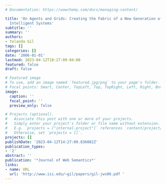 ```yaml
---
# Documentation: https://wowchemy.com/docs/managing-content/

title: 'On Agents and Grids: Creating the Fabric of a New Generation of Distributed
  Intelligent Systems'
subtitle: ''
summary: ''
authors:
- Yolanda Gil
tags: []
categories: []
date: '2006-01-01'
lastmod: 2023-04-12T10:27:09-04:00
featured: false
draft: false

# Featured image
# To use, add an image named `featured.jpg/png` to your page's folder.
# Focal points: Smart, Center, TopLeft, Top, TopRight, Left, Right, BottomLeft, Bottom, BottomRight.
image:
  caption: ''
  focal_point: ''
  preview_only: false

# Projects (optional).
#   Associate this post with one or more of your projects.
#   Simply enter your project's folder or file name without extension.
#   E.g. `projects = ["internal-project"]` references `content/project/deep-learning/index.md`.
#   Otherwise, set `projects = []`.
projects: []
publishDate: '2023-04-12T14:27:09.836082Z'
publication_types:
- '2'
abstract: ''
publication: '*Journal of Web Semantics*'
links:
- name: URL
  url: 'http://www.isi.edu/~gil/papers/gil-jws06.pdf '
---
```

